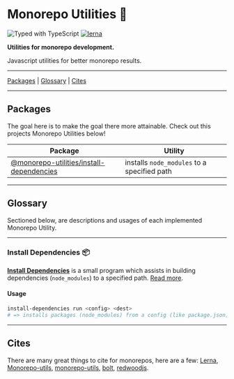 # Monorepo Utilities 🧱

![Typed with TypeScript](https://flat.badgen.net/badge/icon/Typed?icon=typescript&label&labelColor=blue&color=555555)
[![lerna](https://img.shields.io/badge/maintained%20with-lerna-cc00ff.svg)](https://lerna.js.org/)

**Utilities for monorepo development.**

Javascript utilities for better monorepo results.

---

[Packages](#packages) | [Glossary](#glossary) | [Cites](#cites)

---

## Packages

The goal here is to make the goal there more attainable. Check out this projects Monorepo Utilities below!

| Package                                                                    | Utility                                     |
| -------------------------------------------------------------------------- | ------------------------------------------- |
| [@monorepo-utilities/install-dependencies](/packages/install-dependencies) | installs `node_modules` to a specified path |

---

## Glossary

Sectioned below, are descriptions and usages of each implemented Monorepo Utility.

---

### Install Dependencies 📦

**[Install Dependencies](/packages/install-dependencies)** is a small program which assists in building dependencies (`node_modules`) to a specified path. [Read more](/packages/install-dependencies#why).

#### Usage

```sh
install-dependencies run <config> <dest>
# => installs packages (node_modules) from a config (like package.json) to a specified path
```

---

## Cites

There are many great things to cite for monorepos, here are a few: [Lerna](https://github.com/lerna/lerna), [Monorepo-utils](https://github.com/azu/monorepo-utils), [monorepo-utils](https://github.com/azu/monorepo-utils), [bolt](https://github.com/boltpkg/bolt), [redwoodjs](https://redwoodjs.com/).
